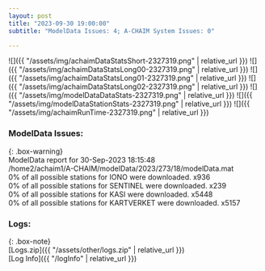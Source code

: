 ```yaml
---
layout: post
title: "2023-09-30 19:00:00"
subtitle: "ModelData Issues: 4; A-CHAIM System Issues: 0"

---
```


![]({{ "/assets/img/achaimDataStatsShort-2327319.png" | relative_url }})
![]({{ "/assets/img/achaimDataStatsLong00-2327319.png" | relative_url }})
![]({{ "/assets/img/achaimDataStatsLong01-2327319.png" | relative_url }})
![]({{ "/assets/img/achaimDataStatsLong02-2327319.png" | relative_url }})
![]({{ "/assets/img/modelDataDataStats-2327319.png" | relative_url }})
![]({{ "/assets/img/modelDataStationStats-2327319.png" | relative_url }})
![]({{ "/assets/img/achaimRunTime-2327319.png" | relative_url }})


### ModelData Issues:  
  
{: .box-warning}  
 ModelData report for 30-Sep-2023 18:15:48   
 /home2/achaim1/A-CHAIM/modelData/2023/273/18/modelData.mat   
 0% of all possible stations for IONO were downloaded. x936   
 0% of all possible stations for SENTINEL were downloaded. x239   
 0% of all possible stations for KASI were downloaded. x5448   
 0% of all possible stations for KARTVERKET were downloaded. x5157   
  


### Logs:  
  
{: .box-note}  
[Logs.zip]({{ "/assets/other/logs.zip" | relative_url }})  
[Log Info]({{ "/logInfo" | relative_url }})  
